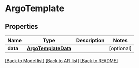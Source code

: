 # ArgoTemplate

## Properties
Name | Type | Description | Notes
------------ | ------------- | ------------- | -------------
**data** | [**ArgoTemplateData**](ArgoTemplateData.md) |  | [optional] 

[[Back to Model list]](../README.md#documentation-for-models) [[Back to API list]](../README.md#documentation-for-api-endpoints) [[Back to README]](../README.md)

